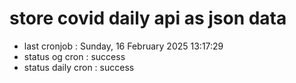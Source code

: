 # store covid daily api as json data

- last cronjob : Sunday, 16 February 2025 13:17:29
- status og cron : success
- status daily cron : success
      
      